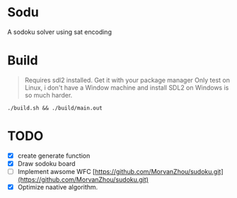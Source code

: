 # Sodu
A sodoku solver using sat encoding

# Build
> Requires sdl2 installed. Get it with your package manager
> Only test on Linux, i don't have a Window machine and install SDL2 on Windows is so much harder.
```
./build.sh && ./build/main.out
```

# TODO

- [x] create generate function
- [x] Draw sodoku board
- [ ] Implement awsome WFC [https://github.com/MorvanZhou/sudoku.git](https://github.com/MorvanZhou/sudoku.git)
- [x] Optimize naative algorithm.
